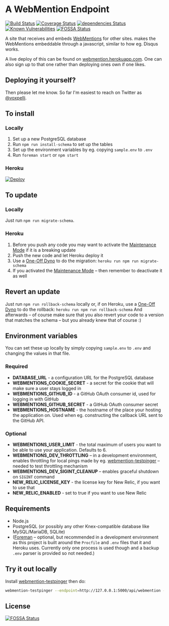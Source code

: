 # A WebMention Endpoint
[![Build Status](https://travis-ci.org/voxpelli/webpage-webmentions.svg?branch=master)](https://travis-ci.org/voxpelli/webpage-webmentions)
[![Coverage Status](https://coveralls.io/repos/github/voxpelli/webpage-webmentions/badge.svg?branch=master)](https://coveralls.io/github/voxpelli/webpage-webmentions?branch=master)
[![dependencies Status](https://david-dm.org/voxpelli/webpage-webmentions/status.svg)](https://david-dm.org/voxpelli/webpage-webmentions)
[![Known Vulnerabilities](https://snyk.io/test/github/voxpelli/webpage-webmentions/badge.svg?targetFile=package.json)](https://snyk.io/test/github/voxpelli/webpage-webmentions?targetFile=package.json)
[![FOSSA Status](https://app.fossa.io/api/projects/git%2Bgithub.com%2Fvoxpelli%2Fwebpage-webmentions.svg?type=shield)](https://app.fossa.io/projects/git%2Bgithub.com%2Fvoxpelli%2Fwebpage-webmentions?ref=badge_shield)

A site that receives and embeds [WebMentions](http://indiewebcamp.com/webmention) for other sites. makes the WebMentions embeddable through a javascript, similar to how eg. Disqus works.

A live deploy of this can be found on [webmention.herokuapp.com](https://webmention.herokuapp.com/). One can also sign up to that one rather than deploying ones own if one likes.

## Deploying it yourself?

Then please let me know. So far I'm easiest to reach on Twitter as [@voxpelli](http://twitter.com/voxpelli).

## To install

### Locally

1. Set up a new PostgreSQL database
2. Run `npm run install-schema` to set up the tables
3. Set up the environment variables by eg. copying `sample.env` to `.env`
4. Run `foreman start` or `npm start`

### Heroku

[![Deploy](https://www.herokucdn.com/deploy/button.svg)](https://heroku.com/deploy)

## To update

### Locally

Just run `npm run migrate-schema`.

### Heroku

1. Before you push any code you may want to activate the [Maintenance Mode](https://devcenter.heroku.com/articles/maintenance-mode) if it is a breaking update
2. Push the new code and let Heroku deploy it
3. Use a [One-Off Dyno](https://devcenter.heroku.com/articles/one-off-dynos) to do the migration: `heroku run npm run migrate-schema`
4. If you activated the [Maintenance Mode](https://devcenter.heroku.com/articles/maintenance-mode) – then remember to deactivate it as well

## Revert an update

Just run `npm run rollback-schema` locally or, if on Heroku, use a [One-Off Dyno](https://devcenter.heroku.com/articles/one-off-dynos) to do the rollback: `heroku run npm run rollback-schema` And afterwards – of course make sure that you also revert your code to a version that matches the schema – but you already knew that of course :)

## Environment variables

You can set these up locally by simply copying `sample.env` to `.env` and changing the values in that file.

### Required

* **DATABASE_URL** - a configuration URL for the PostgreSQL database
* **WEBMENTIONS_COOKIE_SECRET** - a secret for the cookie that will make sure a user stays logged in
* **WEBMENTIONS_GITHUB_ID** - a GitHub OAuth consumer id, used for logging in with GitHub
* **WEBMENTIONS_GITHUB_SECRET** - a GitHub OAuth consumer secret
* **WEBMENTIONS_HOSTNAME** - the hostname of the place your hosting the application on. Used when eg. constructing the callback URL sent to the GitHub API.

### Optional

* **WEBMENTIONS_USER_LIMIT** - the total maximum of users you want to be able to use your application. Defaults to 6.
* **WEBMENTIONS_DEV_THROTTLING** – in a development environment, enables throttling for local pings made by eg. [webmention-testpinger](https://www.npmjs.org/package/webmention-testpinger) – needed to test throttling mechanism
* **WEBMENTIONS_DEV_SIGINT_CLEANUP** – enables graceful shutdown on `SIGINT` command
* **NEW_RELIC_LICENSE_KEY** - the license key for New Relic, if you want to use that
* **NEW_RELIC_ENABLED** - set to true if you want to use New Relic

## Requirements

* Node.js
* PostgreSQL (or possibly any other Knex-compatible database like MySQL/MariaDB, SQLite)
* ([Foreman](http://ddollar.github.io/foreman/) – optional, but recommended in a development environment as this project is built around the `Procfile` and `.env` files that it and Heroku uses. Currently only one process is used though and a backup `.env` parser is provided so not needed.)

## Try it out locally

Install [webmention-testpinger](https://github.com/voxpelli/node-webmention-testpinger) then do:

```bash
webmention-testpinger --endpoint=http://127.0.0.1:5000/api/webmention --target=http://127.0.0.1:5000/
```


## License
[![FOSSA Status](https://app.fossa.io/api/projects/git%2Bgithub.com%2Fvoxpelli%2Fwebpage-webmentions.svg?type=large)](https://app.fossa.io/projects/git%2Bgithub.com%2Fvoxpelli%2Fwebpage-webmentions?ref=badge_large)
